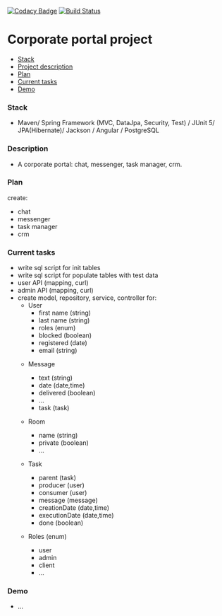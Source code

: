 [![Codacy Badge](https://app.codacy.com/project/badge/Grade/d1a6f6d0b4404f32bd59394074a3c1b6)](https://www.codacy.com/manual/javawebinar/topjava)
[![Build Status](https://travis-ci.org/JavaWebinar/topjava.svg?branch=master)](https://travis-ci.org/JavaWebinar/topjava)

Corporate portal project
===============================

- [Stack](#stack)
- [Project description](#description)
- [Plan](#plan)
- [Current tasks](#tasks)
- [Demo](#demo)

### Stack
- Maven/ Spring Framework (MVC, DataJpa, Security, Test) / JUnit 5/ JPA(Hibernate)/ Jackson / Angular / PostgreSQL

### Description
- A corporate portal: chat, messenger, task manager, crm.

### Plan
create:
- chat
- messenger
- task manager
- crm

### Current tasks 
* write sql script for init tables
* write sql script for populate tables with test data
* user API (mapping, curl)
* admin API  (mapping, curl)
* create model, repository, service, controller for:
   * User
        - first name (string)
        - last name (string)
        - roles (enum)
        - blocked (boolean)
        - registered (date)
        - email (string)
   - Message
        - text (string)
        - date (date,time)
        - delivered (boolean)
        - ...
        - task (task)
   - Room
        - name (string)
        - private (boolean)
        - ...
   - Task
        - parent (task)
        - producer (user)
        - consumer (user)
        - message (message)
        - creationDate (date,time)
        - executionDate (date,time)
        - done (boolean)
    
   - Roles (enum)
        - user
        - admin
        - client
        - ...
    
### Demo
- ...

